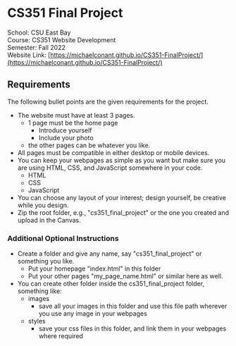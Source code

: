 # CS351 Final Project
School: CSU East Bay<br>
Course: CS351 Website Development<br>
Semester: Fall 2022<br>
Website Link: [https://michaelconant.github.io/CS351-FinalProject/](https://michaelconant.github.io/CS351-FinalProject/)

## Requirements
The following bullet points are the given requirements for the project.
- The website must have at least 3 pages.
	- 1 page must be the home page
		- Introduce yourself
		- Include your photo
	- the other pages can be whatever you like.
- All pages must be compatible in either desktop or mobile devices.
- You can keep your webpages as simple as you want but make sure you are using HTML, CSS, and JavaScript somewhere in your code.
	- HTML
	- CSS
	- JavaScript
- You can choose any layout of your interest; design yourself, be creative while you design.
- Zip the root folder, e.g., "cs351_final_project" or the one you created and upload in the Canvas.

### Additional Optional Instructions
- Create a folder and give any name, say "cs351_final_project" or something you like.
	- Put your homepage "index.html" in this folder
	- Put your other pages "my_page_name.html" or similar here as well.
- You can create other folder inside the cs351_final_project folder, something like:
	- images
		- save all your images in this folder and use this file path wherever you use any image in your webpages
	- styles
		- save your css files in this folder, and link them in your webpages where required
